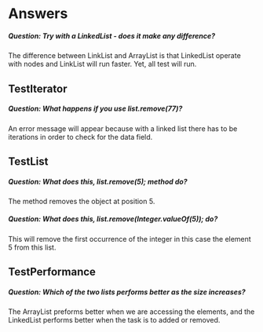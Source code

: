 # Answers
##### Question: Try with a LinkedList - does it make any difference?

The difference between LinkList and ArrayList is that LinkedList operate
with nodes and LinkList will run faster. Yet, all test will run.

## TestIterator
##### Question: What happens if you use list.remove(77)?

An error message will appear because with a linked list there has to be iterations in order to check for the data field.

## TestList

#####  Question: What does this, list.remove(5); method do?
The method removes the object at position 5.


##### Question: What does this, list.remove(Integer.valueOf(5)); do?
This will remove the first occurrence of the integer in this case the element 5 from this list.

## TestPerformance

##### Question: Which of the two lists performs better as the size increases?

The ArrayList preforms better when we are accessing the elements, and
the LinkedList performs better when the task is to  added or removed.
